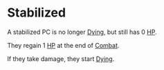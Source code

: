 # Stabilized

A stabilized PC is no longer [Dying](Dying.md), but still has 0 [HP](../../Player%20Characters/Point%20Pools/Health%20Points.md).

They regain 1 [HP](../../Player%20Characters/Point%20Pools/Health%20Points.md) at the end of [Combat](../Combat/Combat.md).

If they take damage, they start [Dying](Dying.md).
